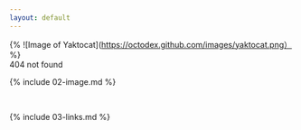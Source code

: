```yaml
---
layout: default
---
```


{% ![Image of Yaktocat](https://octodex.github.com/images/yaktocat.png） %}
<br> 404 not found

{% include 02-image.md %}

<br>

{% include 03-links.md %}

